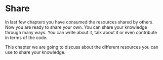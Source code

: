 # Share
In last few chapters you have consumed the resources shared by others. Now you are ready to share your own. You can share your knowledge through many ways. You can write about it, talk about it  or even contribute in terms of the code.

This chapter we are going to discuss about the different resources you can use to share your knowledge.
